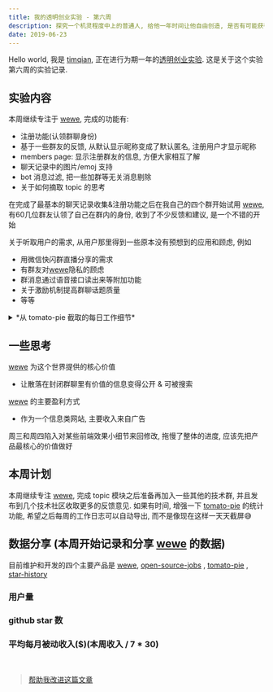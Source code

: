 ```yaml
---
title: 我的透明创业实验 - 第六周
description: 探究一个机灵程度中上的普通人, 给他一年时间让他自由创造, 是否有可能获得1000美元每月的被动收入.
date: 2019-06-23
---
```


Hello world, 我是 [timqian](https://github.com/timqian), 正在进行为期一年的[透明创业实验](https://blog.t9t.io/transparent-startup-experiment-2019-05-20/). 这是关于这个实验第六周的实验记录.

## 实验内容

本周继续专注于 [wewe](https://wewe.t9t.io), 完成的功能有:
- 注册功能(认领群聊身份)
- 基于一些群友的反馈, 从默认显示昵称变成了默认匿名, 注册用户才显示昵称
- members page: 显示注册群友的信息, 方便大家相互了解
- 聊天记录中的图片/emoj 支持
- bot 消息过滤, 把一些加群等无关消息剔除
- 关于如何摘取 topic 的思考

在完成了最基本的聊天记录收集&注册功能之后在我自己的四个群开始试用 [wewe](https://wewe.t9t.io), 有60几位群友认领了自己在群内的身份, 收到了不少反馈和建议, 是一个不错的开始

关于听取用户的需求, 从用户那里得到一些原本没有预想到的应用和顾虑, 例如
- 用微信快闪群直播分享的需求
- 有群友对[wewe](https://wewe.t9t.io)隐私的顾虑
- 群消息通过语音接口读出来等附加功能
- 关于激励机制提高群聊话题质量
- 等等

<details>
<summary>*从 tomato-pie 截取的每日工作细节*</summary>
![](https://raw.githubusercontent.com/timqian/images/master/Screen%20Shot%202019-06-23%20at%2010.44.10%20PM.png)
![](https://raw.githubusercontent.com/timqian/images/master/Screen%20Shot%202019-06-23%20at%2010.44.20%20PM.png)
![](https://raw.githubusercontent.com/timqian/images/master/Screen%20Shot%202019-06-23%20at%2010.44.35%20PM.png)
![](https://raw.githubusercontent.com/timqian/images/master/Screen%20Shot%202019-06-23%20at%2010.46.20%20PM.png)
![](https://raw.githubusercontent.com/timqian/images/master/Screen%20Shot%202019-06-23%20at%2010.44.53%20PM.png)
![](https://raw.githubusercontent.com/timqian/images/master/Screen%20Shot%202019-06-23%20at%2010.45.02%20PM.png)
![](https://raw.githubusercontent.com/timqian/images/master/Screen%20Shot%202019-06-23%20at%2010.45.08%20PM.png)
</details>

## 一些思考

[wewe](https://wewe.t9t.io) 为这个世界提供的核心价值
- 让散落在封闭群聊里有价值的信息变得公开 & 可被搜索

[wewe](https://wewe.t9t.io) 的主要盈利方式
- 作为一个信息类网站, 主要收入来自广告

周三和周四陷入对某些前端效果小细节来回修改, 拖慢了整体的进度, 应该先把产品最核心的价值做好

## 本周计划

本周继续专注 [wewe](https://wewe.t9t.io), 完成 topic 模块之后准备再加入一些其他的技术群, 并且发布到几个技术社区收取更多的反馈意见. 如果有时间, 增强一下 [tomato-pie](https://github.com/t9tio/tomato-pie) 的统计功能, 希望之后每周的工作日志可以自动导出, 而不是像现在这样一天天截屏😅

## 数据分享 (本周开始记录和分享 [wewe](https://wewe.t9t.io) 的数据)

目前维护和开发的四个主要产品是 [wewe](https://github.com/t9tio/wewe), [open-source-jobs](https://github.com/t9tio/open-source-jobs) , [tomato-pie](https://github.com/t9tio/tomato-pie) , [star-history](https://github.com/timqian/star-history)

### 用户量
<canvas id="userChart"></canvas>

### github star 数
<canvas id="starChart"></canvas>

### 平均每月被动收入($)(本周收入 / 7 * 30)
<canvas id="incomeChart"></canvas>

<br/>

> [帮助我改进这篇文章](https://github.com/t9tio/blog/blob/master/source/_posts/t9t-week6.md)

<script src="https://cdn.jsdelivr.net/npm/chart.js@2.8.0"></script>

<script>
var chartColors = {
	red: 'rgb(255, 99, 132)',
	orange: 'rgb(255, 159, 64)',
	yellow: 'rgb(255, 205, 86)',
	green: 'rgb(75, 192, 192)',
	blue: 'rgb(54, 162, 235)',
	purple: 'rgb(153, 102, 255)',
	grey: 'rgb(201, 203, 207)'
};
var userCtx = document.getElementById('userChart').getContext('2d');
var starCtx = document.getElementById('starChart').getContext('2d');
var incomeCtx = document.getElementById('incomeChart').getContext('2d');

new Chart(userCtx, {
    type: 'line',
    data: {
        labels: ['week 1', 'week 2', 'week 3', 'week 4', 'week 5', 'week 6'],
        datasets: [{
            label: 'wewe',
            backgroundColor: chartColors.blue,
            borderColor: chartColors.blue,
            fill: false,
            data: [undefined, undefined, undefined, undefined, 0, 60]
        },{
            label: 'open source jobs',
            backgroundColor: chartColors.red,
            borderColor: chartColors.red,
            fill: false,
            data: [39, 60, 62, 80, 101, 105]
        },{
            label: 'tomato-pie',
            backgroundColor: chartColors.orange,
            borderColor: chartColors.orange,
            fill: false,
            data: [653, 673, 722, 634, 647, 705]
        },{
            label: 'star-history 插件',
            backgroundColor: chartColors.green, 
            borderColor: chartColors.green,
            fill: false,
            data: [21, 21, 28, 33, 33, 34]
        }]
    },
});

new Chart(starCtx, {
    type: 'line',
    data: {
        labels: ['week 1', 'week 2', 'week 3', 'week 4', 'week 5', 'week 6'],
        datasets: [{
            label: 'wewe',
            backgroundColor: chartColors.blue,
            borderColor: chartColors.blue,
            fill: false,
            data: [undefined, undefined, undefined, undefined, 0, 11]
        },{
            label: 'open source jobs',
            backgroundColor: chartColors.red,
            borderColor: chartColors.red,
            fill: false,
            data: [731, 764, 763, 821, 872, 891]
        },{
            label: 'tomato-pie',
            backgroundColor: chartColors.orange,
            borderColor: chartColors.orange,
            fill: false,
            data: [107, 113, 117, 118, 125, 126]
        },{
            label: 'star-history 插件',
            backgroundColor: chartColors.green, 
            borderColor: chartColors.green,
            fill: false,
            data: [921, 998, 1110, 1129, 1154, 1178]
        }]
    },
});

new Chart(incomeCtx, {
    type: 'line',
    data: {
        labels: ['week 1', 'week 2', 'week 3', 'week 4', 'week 5', 'week 6'],
        datasets: [{
            label: 'wewe',
            backgroundColor: chartColors.blue,
            borderColor: chartColors.blue,
            fill: false,
            data: [undefined, undefined, undefined, undefined, 0, 0]
        },{
            label: 'open opptunities',
            backgroundColor: chartColors.red,
            borderColor: chartColors.red,
            fill: false,
            data: [0, 0, 0, 0, 0, 0]
        },{
            label: 'tomato-pie',
            backgroundColor: chartColors.orange,
            borderColor: chartColors.orange,
            fill: false,
            data: [0, 0, 0, 0, 0, 0]
        },{
            label: 'star-history 插件',
            backgroundColor: chartColors.green, 
            borderColor: chartColors.green,
            fill: false,
            data: [0.69, 0, 25.7, 12.8, 0, 2/7*30]
        }]
    },
});

</script>